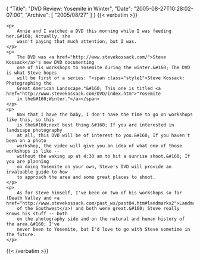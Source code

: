 {
  "Title": "DVD Review: Yosemite in Winter",
  "Date": "2005-08-27T10:28:02-07:00",
  "Archive": [
    "2005/08/27"
  ]
}
{{< verbatim >}}

    <p>
        Annie and I watched a DVD this morning while I was feeding her.&#160; Actually, she
        wasn't paying that much attention, but I was.
    </p>
    <p>
        The DVD was <a href="http://www.stevekossack.com/">Steve Kossack</a>'s new DVD documenting
        one of his workshops to Yosemite during the winter.&#160; The DVD is what Steve hopes
        will be first of a series: "<span class="style1">Steve Kossack: Photographing the
        Great American Landscape."&#160; This one is titled <a href="http://www.stevekossack.com/DVD/index.htm">"Yosemite
        in the&#160;Winter."</a></span>
    </p>
    <p>
        Now that I have the baby, I don't have the time to go on workshops like this, so this
        is the&#160;next best thing.&#160; If you are interested in landscape photography
        at all, this DVD will be of interest to you.&#160; If you haven't been on a photo
        workshop, the video will give you an idea of what one of those workshops is like --
        without the waking up at 4:30 am to hit a sunrise shoot.&#160; If you are planning
        on doing Yosemite on your own, Steve's DVD will provide an invaluable guide to how
        to approach the area and some great places to shoot.
    </p>
    <p>
        As for Steve himself, I've been on two of his workshops so far (Death Valley and <a href="http://www.stevekossack.com/past_ws/past04.htm#landmarks2">Landmarks
        of the Southwest</a>) and both were great.&#160; Steve really knows his stuff -- both
        on the photography side and on the natural and human history of the area.&#160; I've
        never been to Yosemite, but I'd love to go with Steve sometime in the future.
    </p>

{{< /verbatim >}}
